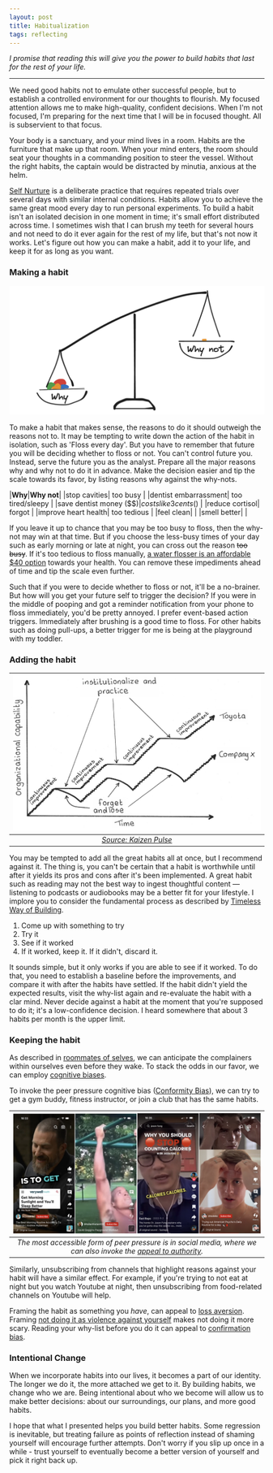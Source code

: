 ```yaml
---
layout: post
title: Habitualization
tags: reflecting
---
```


_I promise that reading this will give you the power to build habits that last for the rest of your life._

___

We need good habits not to emulate other successful people, but to establish a controlled environment for our thoughts to flourish. My focused attention allows me to make high-quality, confident decisions. When I'm not focused, I'm preparing for the next time that I will be in focused thought. All is subservient to that focus. 

Your body is a sanctuary, and your mind lives in a room. Habits are the furniture that make up that room. When your mind enters, the room should seat your thoughts in a commanding position to steer the vessel. Without the right habits, the captain would be distracted by minutia, anxious at the helm.

[Self Nurture](/empirical-method-for-self-nurture) is a deliberate practice that requires repeated trials over several days with similar internal conditions. Habits allow you to achieve the same great mood every day to run personal experiments. To build a habit isn't an isolated decision in one moment in time; it's small effort distributed across time. I sometimes wish that I can brush my teeth for several hours and not need to do it ever again for the rest of my life, but that's not now it works. Let's figure out how you can make a habit, add it to your life, and keep it for as long as you want.

### Making a habit

![scale](assets/habit/scale.png)

To make a habit that makes sense, the reasons to do it should outweigh the reasons not to. It may be tempting to write down the action of the habit in isolation, such as 'Floss every day'. But you have to remember that future you will be deciding whether to floss or not. You can't control future you. Instead, serve the future you as the analyst. Prepare all the major reasons why and why not to do it in advance. Make the decision easier and tip the scale towards its favor, by listing reasons why against the why-nots.

|__Why__|__Why not__|
|stop cavities| too busy |
|dentist embarrassment| too tired/sleepy |
|save dentist money ($$$) | costs like 3 cents ($) |
|reduce cortisol| forgot |
|improve heart health| too tedious |
|feel clean| |
|smell better| |

If you leave it up to chance that you may be too busy to floss, then the why-not may win at that time. But if you choose the less-busy times of your day such as early morning or late at night, you can cross out the reason <s>too busy</s>. If it's too tedious to floss manually, [a water flosser is an affordable $40 option](https://www.amazon.ca/Portable-Flossers-Bitvae-Cleaning-Cordless/dp/B0BQJ1JBT4/ref=sr_1_6?crid=1B08ZH7WTMRVD&keywords=water+flosser&qid=1686876409&sprefix=water+flosse%2Caps%2C176&sr=8-6) towards your health. You can remove these impediments ahead of time and tip the scale even further. 

Such that if you were to decide whether to floss or not, it'll be a no-brainer. But how will you get your future self to trigger the decision? If you were in the middle of pooping and got a reminder notification from your phone to floss immediately, you'd be pretty annoyed. I prefer event-based action triggers. Immediately after brushing is a good time to floss. For other habits such as doing pull-ups, a better trigger for me is being at the playground with my toddler.

### Adding the habit

|![kaizen-pulse](assets/habit/kaizen-pulse.jpg)|
|:--:| 
|_[Source: Kaizen Pulse](https://sites.google.com/a/scrumplop.org/published-patterns/product-organization-pattern-language/kaizen-pulse)_|

You may be tempted to add all the great habits all at once, but I recommend against it. The thing is, you can't be certain that a habit is worthwhile until after it yields its pros and cons after it's been implemented. A great habit such as reading may not the best way to ingest thoughtful content — listening to podcasts or audiobooks may be a better fit for your lifestyle. I implore you to consider the fundamental process as described by [Timeless Way of Building](https://en.wikipedia.org/wiki/The_Timeless_Way_of_Building). 

1. Come up with something to try
2. Try it
3. See if it worked
4. If it worked, keep it. If it didn't, discard it.

It sounds simple, but it only works if you are able to see if it worked. To do that, you need to establish a baseline before the improvements, and compare it with after the habits have settled. If the habit didn't yield the expected results, visit the why-list again and re-evaluate the habit with a clar mind. Never decide against a habit at the moment that you're supposed to do it; it's a low-confidence decision. I heard somewhere that about 3 habits per month is the upper limit.

### Keeping the habit

As described in [roommates of selves](/roommates-of-selves), we can anticipate the complainers within ourselves even before they wake. To stack the odds in our favor, we can employ [cognitive biases](https://en.wikipedia.org/wiki/Cognitive_bias). 

To invoke the peer pressure cognitive bias ([Conformity Bias](https://www.youtube.com/watch?v=h9McrEaovuM)), we can try to get a gym buddy, fitness instructor, or join a club that has the same habits.

|![media](assets/habit/media.png)|
|:--:| 
|_The most accessible form of peer pressure is in social media, where we can also invoke the [appeal to authority](https://en.wikipedia.org/wiki/Argument_from_authority)._|

Similarly, unsubscribing from channels that highlight reasons against your habit will have a similar effect. For example, if you're trying to not eat at night but you watch Youtube at night, then unsubscribing from food-related channels on Youtube will help.

Framing the habit as something you _have_, can appeal to [loss aversion](https://thedecisionlab.com/biases/loss-aversion). Framing [not doing it as violence against yourself](https://www.youtube.com/shorts/49s7F2H0e7I) makes not doing it more scary. Reading your why-list before you do it can appeal to [confirmation bias](https://fs.blog/confirmation-bias).

### Intentional Change

When we incorporate habits into our lives, it becomes a part of our identity. The longer we do it, the more attached we get to it. By building habits, we change who we are. Being intentional about who we become will allow us to make better decisions: about our surroundings, our plans, and more good habits.

I hope that what I presented helps you build better habits. Some regression is inevitable, but treating failure as points of reflection instead of shaming yourself will encourage further attempts. Don't worry if you slip up once in a while - trust yourself to eventually become a better version of yourself and pick it right back up.

















